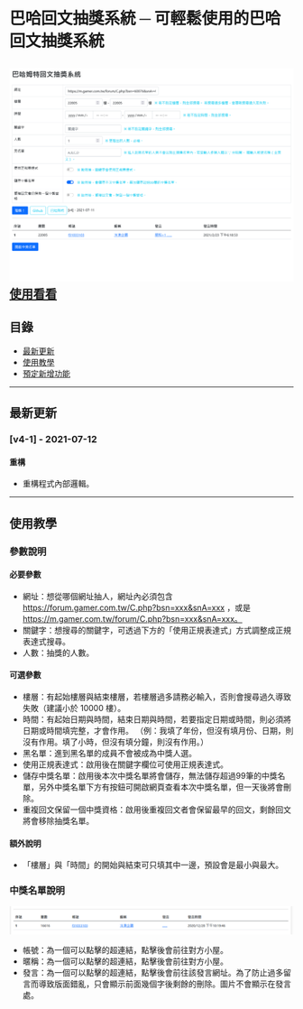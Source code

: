 # 巴哈回文抽獎系統 ─ 可輕鬆使用的巴哈回文抽獎系統
![image](https://github.com/Peugin/BaHaLuckyDraw/blob/master/MDImage/Header.png)
[使用看看](https://bahaluckydraw.herokuapp.com/)
---
## 目錄
* [最新更新](#最新更新)
* [使用教學](#使用教學)
* [預定新增功能](#預定新增功能)
---
## 最新更新
### [v4-1] - 2021-07-12
#### 重構
* 重構程式內部邏輯。
---
## 使用教學
### 參數說明
#### 必要參數
* 網址：想從哪個網址抽人，網址內必須包含 https://forum.gamer.com.tw/C.php?bsn=xxx&snA=xxx ，或是 https://m.gamer.com.tw/forum/C.php?bsn=xxx&snA=xxx。
* 關鍵字：想搜尋的關鍵字，可透過下方的「使用正規表達式」方式調整成正規表達式搜尋。
* 人數：抽獎的人數。
#### 可選參數
* 樓層：有起始樓層與結束樓層，若樓層過多請務必輸入，否則會搜尋過久導致失敗（建議小於 10000 樓）。
* 時間：有起始日期與時間，結束日期與時間，若要指定日期或時間，則必須將日期或時間填完整，才會作用。
 （例：我填了年份，但沒有填月份、日期，則沒有作用。填了小時，但沒有填分鐘，則沒有作用。）
* 黑名單：進到黑名單的成員不會被成為中獎人選。
* 使用正規表達式：啟用後在關鍵字欄位可使用正規表達式。
* 儲存中獎名單：啟用後本次中獎名單將會儲存，無法儲存超過99筆的中獎名單，另外中獎名單下方有按鈕可開啟網頁查看本次中獎名單，但一天後將會刪除。
* 重複回文保留一個中獎資格：啟用後重複回文者會保留最早的回文，剩餘回文將會移除抽獎名單。
#### 額外說明
* 「樓層」與「時間」的開始與結束可只填其中一邊，預設會是最小與最大。
### 中獎名單說明
![image](https://github.com/Peugin/bahaluckydraw/blob/master/MDImage/Tutorial_1.png)
* 帳號：為一個可以點擊的超連結，點擊後會前往對方小屋。
* 暱稱：為一個可以點擊的超連結，點擊後會前往對方小屋。
* 發言：為一個可以點擊的超連結，點擊後會前往該發言網址。為了防止過多留言而導致版面錯亂，只會顯示前面幾個字後剩餘的刪除。圖片不會顯示在發言處。
